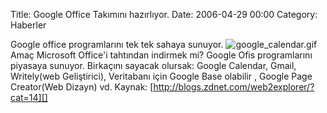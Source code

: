 Title: Google Office Takımını hazırlıyor.
Date: 2006-04-29 00:00
Category: Haberler

Google office programlarını tek tek sahaya sunuyor.
![google\_calendar.gif][]Amaç Microsoft Office'i tahtından indirmek mi?
Google Ofis programlarını piyasaya sunuyor. Birkaçını sayacak olursak:
Google Calendar, Gmail, Writely(web Geliştirici), Veritabanı için Google
Base olabilir , Google Page Creator(Web Dizayn) vd. Kaynak:
[http://blogs.zdnet.com/web2explorer/?cat=14][]

  [google\_calendar.gif]: http://www.fatihhayrioglu.com/wp-content/google_calendar.thumbnail.gif
    "google_calendar.gif"
  [http://blogs.zdnet.com/web2explorer/?cat=14]: http://blogs.zdnet.com/web2explorer/?cat=14
    "Google Office"
